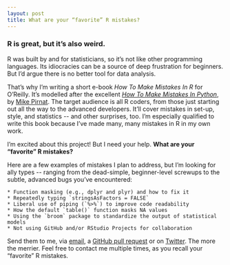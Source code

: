 ```yaml
---
layout: post
title: What are your “favorite” R mistakes?
---
```


### R is great, but it’s also weird. 

R was built by and for statisticians, so it’s not like other programming languages. Its idiocracies can be a source of deep frustration for beginners. But I’d argue there is no better tool for data analysis.

That’s why I’m writing a short e-book *How To Make Mistakes In R* for O’Reilly. It’s modelled after the excellent [*How To Make Mistakes In Python*](http://www.oreilly.com/programming/free/how-to-make-mistakes-in-python.csp), by [Mike Pirnat](http://mike.pirnat.com/). The target audience is all R coders, from those just starting out all the way to the advanced developers. It’ll cover mistakes in set-up, style, and statistics -- and other surprises, too. I’m especially qualified to write this book because I’ve made many, many mistakes in R  in my own work.

I’m excited about this project! But I need your help. **What are your “favorite” R mistakes?**

Here are a few examples of mistakes I plan to address, but I’m looking for ally types -- ranging from the dead-simple, beginner-level screwups to the subtle, advanced bugs you’ve encountered:

	* Function masking (e.g., dplyr and plyr) and how to fix it
	* Repeatedly typing `stringsAsFactors = FALSE`
	* Liberal use of piping (`%>%`) to improve code readability
	* How the default `table()` function masks NA values
	* Using the `broom` package to standardize the output of statistical models
	* Not using GitHub and/or RStudio Projects for collaboration

Send them to me, via [email](mailto:andrew.w.flowers@gmail.com), a [GitHub pull request](https://github.com/andrewflowers) or on [Twitter](https://twitter.com/andrewflowers). The more the merrier. Feel free to contact me multiple times, as you recall your “favorite” R mistakes. 


